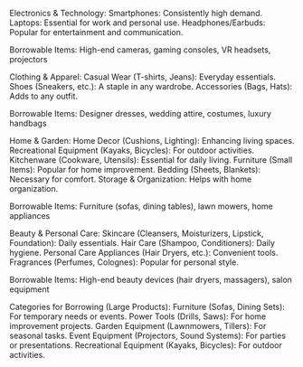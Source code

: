 Electronics & Technology:
Smartphones: Consistently high demand.
Laptops: Essential for work and personal use.
Headphones/Earbuds: Popular for entertainment and communication.

Borrowable Items: High-end cameras, gaming consoles, VR headsets, projectors


Clothing & Apparel:
Casual Wear (T-shirts, Jeans): Everyday essentials.
Shoes (Sneakers, etc.): A staple in any wardrobe.
Accessories (Bags, Hats): Adds to any outfit.

Borrowable Items: Designer dresses, wedding attire, costumes, luxury handbags

Home & Garden:
Home Decor (Cushions, Lighting): Enhancing living spaces. Recreational Equipment (Kayaks, Bicycles): For outdoor activities.
Kitchenware (Cookware, Utensils): Essential for daily living.
Furniture (Small Items): Popular for home improvement.
Bedding (Sheets, Blankets): Necessary for comfort.
Storage & Organization: Helps with home organization.

Borrowable Items: Furniture (sofas, dining tables), lawn mowers, home appliances

Beauty & Personal Care:
Skincare (Cleansers, Moisturizers, Lipstick, Foundation): Daily essentials.
Hair Care (Shampoo, Conditioners): Daily hygiene.
Personal Care Appliances (Hair Dryers, etc.): Convenient tools.
Fragrances (Perfumes, Colognes): Popular for personal style.

Borrowable Items: High-end beauty devices (hair dryers, massagers), salon equipment

Categories for Borrowing (Large Products):
Furniture (Sofas, Dining Sets): For temporary needs or events.
Power Tools (Drills, Saws): For home improvement projects.
Garden Equipment (Lawnmowers, Tillers): For seasonal tasks.
Event Equipment (Projectors, Sound Systems): For parties or presentations.
Recreational Equipment (Kayaks, Bicycles): For outdoor activities.